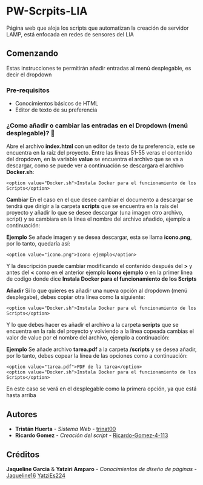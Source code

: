 # PW-Scrpits-LIA

Página web que aloja los scripts que automatizan la creación de servidor LAMP, está enfocada en redes de sensores del LIA 

## Comenzando

Estas instrucciones te permitirán añadir entradas al menú desplegable, es decir el dropdown
### Pre-requisitos

* Conocimientos básicos de HTML
* Editor de texto de su preferencia

### ¿Como añadir o cambiar las entradas en el Dropdown (menú desplegable)? 🔧

Abre el archivo **index.html** con un editor de texto de tu preferencia, este se encuentra en la raíz del proyecto.
Entre las líneas 51-55 veras el contenido del dropdown, en la variable **value** se encuentra el archivo que se va a descargar, como se puede ver a continuación se descargara el archivo **Docker.sh**:

```
<option value="Docker.sh">Instala Docker para el funcionamiento de los Scripts</option>
```
**Cambiar**
En el caso en el que desee cambiar el documento a descargar se tendrá que dirigir a la carpeta **scripts** que se encuentra en la raís del proyecto y añadir lo que se desee descargar (una imagen otro archivo, script) y se cambiara en la línea el nombre del archivo añadido, ejemplo a continuación:

**Ejemplo**
Se añade imagen y se desea descargar, esta se llama **icono.png**, por lo tanto, quedaría así:

```
<option value="icono.png">Icono ejemplo</option>
```
Y la descripción puede cambiar modificando el contenido después del **>** y antes del **<** como en el anterior ejemplo **Icono ejemplo** o en la primer linea de codigo donde dice **Instala Docker para el funcionamiento de los Scripts**

**Añadir**
Si lo que quieres es añadir una nueva opción al dropdown (menú desplegabe), debes copiar otra línea como la siguiente:

```
<option value="Docker.sh">Instala Docker para el funcionamiento de los Scripts</option>
```
Y lo que debes hacer es añadir el archivo a la carpeta **scripts** que se encuentra en la raís del proyecto y volviendo a la línea copeada cambias el valor de value por el nombre del archivo, ejemplo a continuación:

**Ejemplo**
Se añade archivo **tarea.pdf** a la carpeta **/scripts** y se desea añadir, por lo tanto, debes copear la línea de las opciones como a continuación:

```
<option value="tarea.pdf">PDF de la tarea</option>
<option value="Docker.sh">Instala Docker para el funcionamiento de los Scripts</option>
```
En este caso se verá en el desplegable como la primera opción, ya que está hasta arriba

## Autores

* **Tristán Huerta** - *Sistema Web* - [trinat00](https://github.com/trinat00)
* **Ricardo Gomez** - *Creación del script* - [Ricardo-Gomez-4-113](https://github.com/Ricardo-Gomez-4-113)

## Créditos

 **Jaqueline Garcia** & **Yatziri Amparo** - *Conocimientos de diseño de páginas* - [Jaqueline16](https://github.com/jaqueline16) [YatziEs224](https://github.com/yatziEs224)